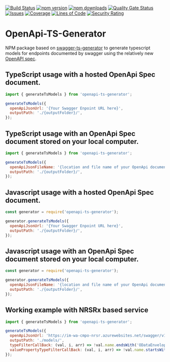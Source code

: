 [![Build Status](https://ikemtz.visualstudio.com/CI%20CD/_apis/build/status/openapi-ts-generator?branchName=master)](https://ikemtz.visualstudio.com/CI%20CD/_build/latest?definitionId=20&branchName=master) [![npm version](https://badge.fury.io/js/openapi-ts-generator.svg)](https://www.npmjs.com/package/openapi-ts-generator) [![npm downloads](https://img.shields.io/npm/dt/openapi-ts-generator)](https://www.npmjs.com/package/openapi-ts-generator) [![Quality Gate Status](https://sonarcloud.io/api/project_badges/measure?project=open-api-ts-generator&metric=alert_status)](https://sonarcloud.io/dashboard?id=open-api-ts-generator) [![Issues](https://img.shields.io/github/issues-raw/ikemtz/OpenApi-TS-Generator)](https://github.com/ikemtz/openapi-ts-generator/issues) [![Coverage](https://sonarcloud.io/api/project_badges/measure?project=open-api-ts-generator&metric=coverage)](https://sonarcloud.io/dashboard?id=open-api-ts-generator) [![Lines of Code](https://sonarcloud.io/api/project_badges/measure?project=open-api-ts-generator&metric=ncloc)](https://sonarcloud.io/dashboard?id=open-api-ts-generator) [![Security Rating](https://sonarcloud.io/api/project_badges/measure?project=open-api-ts-generator&metric=security_rating)](https://sonarcloud.io/dashboard?id=open-api-ts-generator)

# OpenApi-TS-Generator

NPM package based on [swagger-ts-generator](https://www.npmjs.com/package/swagger-ts-generator) to generate typescript models for endpoints documented by swagger using the relatively new [OpenAPI spec](https://swagger.io/docs/specification/about/).

## TypeScript usage with a hosted OpenApi Spec document.

```javascript
import { generateTsModels } from 'openapi-ts-generator';

generateTsModels({
  openApiJsonUrl: '{Your Swagger Enpoint URL here}',
  outputPath: './{outputFolder}/',
});
```

## TypeScript usage with an OpenApi Spec document stored on your local computer.

```javascript
import { generateTsModels } from 'openapi-ts-generator';

generateTsModels({
  openApiJsonFileName: '{location and file name of your OpenApi document}',
  outputPath: './{outputFolder}/',
});
```

## Javascript usage with a hosted OpenApi Spec document.

```javascript
const generator = require('openapi-ts-generator');

generator.generateTsModels({
  openApiJsonUrl: '{Your Swagger Enpoint URL here}',
  outputPath: './{outputFolder}/',
});
```

## Javascript usage with an OpenApi Spec document stored on your local computer.

```javascript
const generator = require('openapi-ts-generator');

generator.generateTsModels({
  openApiJsonFileName: '{location and file name of your OpenApi document}',
  outputPath: './{outputFolder}/',
});
```

## Working example with NRSRx based service

```javascript
import { generateTsModels } from 'openapi-ts-generator';

generateTsModels({
  openApiJsonUrl: 'https://im-wa-cmpo-nrsr.azurewebsites.net/swagger/v1/swagger.json',
  outputPath: './models/',
  typeFilterCallBack: (val, i, arr) => !val.name.endsWith('ODataEnvelope'),
  valuePropertyTypeFilterCallBack: (val, i, arr) => !val.name.startsWith('created') && !val.name.startsWith('updated'),
});
```
